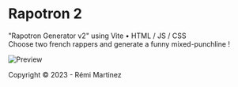 # Rapotron 2

"Rapotron Generator v2" using Vite • HTML / JS / CSS  
Choose two french rappers and generate a funny mixed-punchline !

![Preview](https://i.imgur.com/cLyPZ72.png)

Copyright © 2023 - Rémi Martinez
